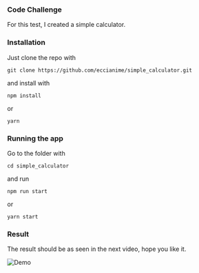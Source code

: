 ### Code Challenge

For this test, I created a simple calculator.

### Installation

Just clone the repo with

    git clone https://github.com/eccianime/simple_calculator.git

and install with

    npm install

or

    yarn

### Running the app

Go to the folder with

    cd simple_calculator

and run

    npm run start

or

    yarn start

### Result

The result should be as seen in the next video, hope you like it.

![Demo](https://github.com/eccianime/simple_calculator/blob/master/src/assets/demo.gif)
